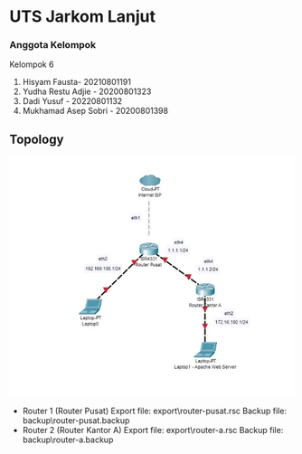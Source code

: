 # UTS Jarkom Lanjut

### Anggota Kelompok

Kelompok 6
1. Hisyam Fausta- 20210801191
2. Yudha Restu Adjie - 20200801323
3. Dadi Yusuf - 20220801132
4. Mukhamad Asep Sobri - 20200801398

## Topology

![topology](https://raw.githubusercontent.com/actiangent/jarkom-lanjut/main/uts/art/Screenshot-2023-11-16%20180030.jpeg)

* Router 1 (Router Pusat)
  Export file: export\router-pusat.rsc
  Backup file: backup\router-pusat.backup
* Router 2 (Router Kantor A)
  Export file: export\router-a.rsc
  Backup file: backup\router-a.backup